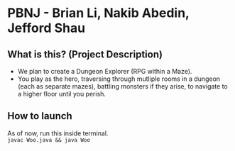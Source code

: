 # PBNJ - Brian Li, Nakib Abedin, Jefford Shau
## What is this? (Project Description) 
- We plan to create a Dungeon Explorer (RPG within a Maze).
- You play as the hero, traversing through mutliple rooms in a dungeon (each as separate mazes), battling monsters if they arise, to navigate to a higher floor until you perish. 

## How to launch
As of now, run this inside terminal. <br>
```javac Woo.java && java Woo```
